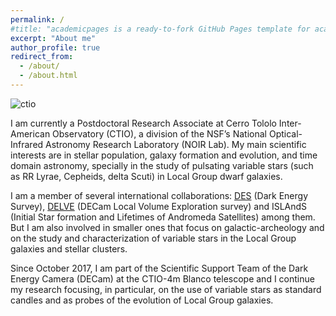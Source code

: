 ```yaml
---
permalink: /
#title: "academicpages is a ready-to-fork GitHub Pages template for academic personal websites"
excerpt: "About me"
author_profile: true
redirect_from: 
  - /about/
  - /about.html
---
```


![ctio](https://nationalastro.org/wp-content/uploads/2019/09/CTIO-Sunset2560x1000.jpg)
  
I am currently a Postdoctoral Research Associate at Cerro Tololo Inter-American Observatory (CTIO), a division of the NSF’s National Optical-Infrared Astronomy Research Laboratory (NOIR Lab). My main scientific interests are in stellar population, galaxy formation and evolution, and time domain astronomy, specially in the study of pulsating variable stars (such as RR Lyrae, Cepheids, delta Scuti) in Local Group dwarf galaxies.

I am a member of several international collaborations: [DES](https://www.darkenergysurvey.org/) (Dark Energy Survey), [DELVE](https://delve-survey.github.io/) (DECam Local Volume Exploration survey) and ISLAndS (Initial Star formation and Lifetimes of Andromeda Satellites) among them. But I am also involved in smaller ones that focus on galactic-archeology and on the study and characterization of variable stars in the Local Group galaxies and stellar clusters.

Since October 2017, I am part of the Scientific Support Team of the Dark Energy Camera (DECam) at the CTIO-4m Blanco telescope and I continue my research focusing, in particular, on the use of variable stars as standard candles and as probes of the evolution of Local Group galaxies.
